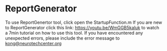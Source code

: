 # ReportGenerator
To use ReportGenertor tool, click open the StartupFunction.m
If you are new to ReportGenerator click this link:
https://youtu.be/WmGGB5kaluk
to watch a 7min tutorial on how to use this tool.
If you have encountered any unexpected errors, please include the error message to kong@neurotechcenter.org
